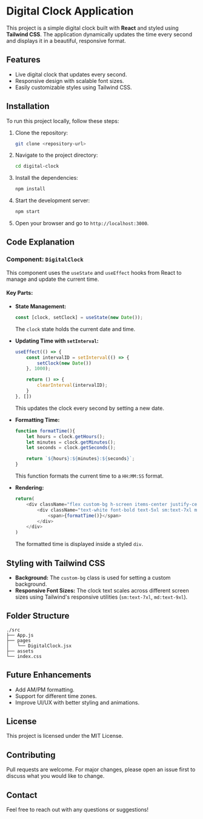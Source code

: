 # Digital Clock Application

This project is a simple digital clock built with **React** and styled using **Tailwind CSS**. The application dynamically updates the time every second and displays it in a beautiful, responsive format.

## Features

- Live digital clock that updates every second.
- Responsive design with scalable font sizes.
- Easily customizable styles using Tailwind CSS.

## Installation

To run this project locally, follow these steps:

1. Clone the repository:

   ```bash
   git clone <repository-url>
   ```

2. Navigate to the project directory:

   ```bash
   cd digital-clock
   ```

3. Install the dependencies:

   ```bash
   npm install
   ```

4. Start the development server:

   ```bash
   npm start
   ```

5. Open your browser and go to `http://localhost:3000`.

## Code Explanation

### Component: `DigitalClock`

This component uses the `useState` and `useEffect` hooks from React to manage and update the current time.

#### Key Parts:

- **State Management:**

  ```javascript
  const [clock, setClock] = useState(new Date());
  ```

  The `clock` state holds the current date and time.

- **Updating Time with ********`setInterval`********:**

  ```javascript
  useEffect(() => {
      const intervalID = setInterval(() => {
          setClock(new Date())
      }, 1000);

      return () => {
          clearInterval(intervalID);
      }
  }, [])
  ```

  This updates the clock every second by setting a new date.

- **Formatting Time:**

  ```javascript
  function formatTime(){
      let hours = clock.getHours();
      let minutes = clock.getMinutes();
      let seconds = clock.getSeconds();

      return `${hours}:${minutes}:${seconds}`;
  }
  ```

  This function formats the current time to a `HH:MM:SS` format.

- **Rendering:**

  ```javascript
  return(
      <div className="flex custom-bg h-screen items-center justify-center" id="clock-container">
          <div className="text-white font-bold text-5xl sm:text-7xl md:text-9xl" id="clock">
              <span>{formatTime()}</span>
          </div>
      </div>
  )
  ```

  The formatted time is displayed inside a styled `div`.

## Styling with Tailwind CSS

- **Background:** The `custom-bg` class is used for setting a custom background.
- **Responsive Font Sizes:** The clock text scales across different screen sizes using Tailwind's responsive utilities (`sm:text-7xl`, `md:text-9xl`).

## Folder Structure

```
./src
├── App.js
├── pages
│   └── DigitalClock.jsx
├── assets
└── index.css
```

## Future Enhancements

- Add AM/PM formatting.
- Support for different time zones.
- Improve UI/UX with better styling and animations.

## License

This project is licensed under the MIT License.

## Contributing

Pull requests are welcome. For major changes, please open an issue first to discuss what you would like to change.

## Contact

Feel free to reach out with any questions or suggestions!
